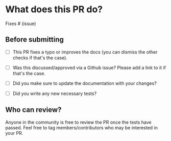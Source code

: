 # What does this PR do?

<!--
Congratulations! You've made it this far! You're not quite done yet though.

Once merged, your PR is going to appear in the release notes with the title you set, so make sure it's a great title that fully reflects the extent of your awesome contribution.

Then, please replace this with a description of the change and which issue is fixed (if applicable). Please also include relevant motivation and context. List any dependencies (if any) that are required for this change.

Once you're done, someone will review your PR shortly (see the section "Who can review?" below to tag some potential reviewers). They may suggest changes to make the code even better. If no one reviewed your PR after a week has passed, don't hesitate to post a new comment @-mentioning the same persons---sometimes notifications get lost.
-->

<!-- Remove if not applicable -->

Fixes # (issue)


## Before submitting
- [ ] This PR fixes a typo or improves the docs (you can dismiss the other checks if that's the case).
- [ ] Was this discussed/approved via a Github issue? Please add a link
      to it if that's the case.
- [ ] Did you make sure to update the documentation with your changes?
- [ ] Did you write any new necessary tests?


## Who can review?

Anyone in the community is free to review the PR once the tests have passed. Feel free to tag
members/contributors who may be interested in your PR.
